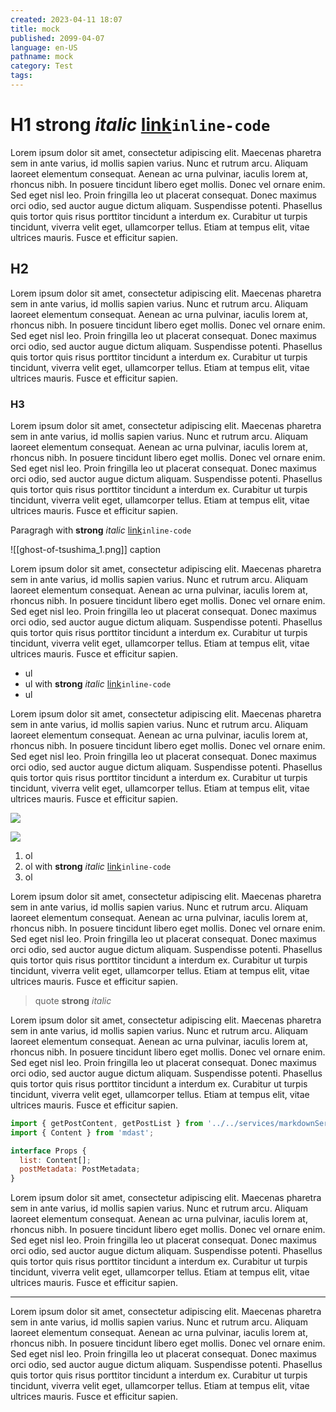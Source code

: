 ```yaml
---
created: 2023-04-11 18:07
title: mock
published: 2099-04-07
language: en-US
pathname: mock
category: Test
tags:
---
```


# H1 **strong** *italic* [link](https://google.com)`inline-code`

Lorem ipsum dolor sit amet, consectetur adipiscing elit. Maecenas pharetra sem in ante varius, id mollis sapien varius. Nunc et rutrum arcu. Aliquam laoreet elementum consequat. Aenean ac urna pulvinar, iaculis lorem at, rhoncus nibh. In posuere tincidunt libero eget mollis. Donec vel ornare enim. Sed eget nisl leo. Proin fringilla leo ut placerat consequat. Donec maximus orci odio, sed auctor augue dictum aliquam. Suspendisse potenti. Phasellus quis tortor quis risus porttitor tincidunt a interdum ex. Curabitur ut turpis tincidunt, viverra velit eget, ullamcorper tellus. Etiam at tempus elit, vitae ultrices mauris. Fusce et efficitur sapien.

## H2

Lorem ipsum dolor sit amet, consectetur adipiscing elit. Maecenas pharetra sem in ante varius, id mollis sapien varius. Nunc et rutrum arcu. Aliquam laoreet elementum consequat. Aenean ac urna pulvinar, iaculis lorem at, rhoncus nibh. In posuere tincidunt libero eget mollis. Donec vel ornare enim. Sed eget nisl leo. Proin fringilla leo ut placerat consequat. Donec maximus orci odio, sed auctor augue dictum aliquam. Suspendisse potenti. Phasellus quis tortor quis risus porttitor tincidunt a interdum ex. Curabitur ut turpis tincidunt, viverra velit eget, ullamcorper tellus. Etiam at tempus elit, vitae ultrices mauris. Fusce et efficitur sapien.

### H3

Lorem ipsum dolor sit amet, consectetur adipiscing elit. Maecenas pharetra sem in ante varius, id mollis sapien varius. Nunc et rutrum arcu. Aliquam laoreet elementum consequat. Aenean ac urna pulvinar, iaculis lorem at, rhoncus nibh. In posuere tincidunt libero eget mollis. Donec vel ornare enim. Sed eget nisl leo. Proin fringilla leo ut placerat consequat. Donec maximus orci odio, sed auctor augue dictum aliquam. Suspendisse potenti. Phasellus quis tortor quis risus porttitor tincidunt a interdum ex. Curabitur ut turpis tincidunt, viverra velit eget, ullamcorper tellus. Etiam at tempus elit, vitae ultrices mauris. Fusce et efficitur sapien.

Paragragh with **strong** *italic* [link](https://google.com)`inline-code`

![[ghost-of-tsushima_1.png]]
caption

Lorem ipsum dolor sit amet, consectetur adipiscing elit. Maecenas pharetra sem in ante varius, id mollis sapien varius. Nunc et rutrum arcu. Aliquam laoreet elementum consequat. Aenean ac urna pulvinar, iaculis lorem at, rhoncus nibh. In posuere tincidunt libero eget mollis. Donec vel ornare enim. Sed eget nisl leo. Proin fringilla leo ut placerat consequat. Donec maximus orci odio, sed auctor augue dictum aliquam. Suspendisse potenti. Phasellus quis tortor quis risus porttitor tincidunt a interdum ex. Curabitur ut turpis tincidunt, viverra velit eget, ullamcorper tellus. Etiam at tempus elit, vitae ultrices mauris. Fusce et efficitur sapien.

- ul
- ul with **strong** *italic* [link](https://google.com)`inline-code`
- ul

Lorem ipsum dolor sit amet, consectetur adipiscing elit. Maecenas pharetra sem in ante varius, id mollis sapien varius. Nunc et rutrum arcu. Aliquam laoreet elementum consequat. Aenean ac urna pulvinar, iaculis lorem at, rhoncus nibh. In posuere tincidunt libero eget mollis. Donec vel ornare enim. Sed eget nisl leo. Proin fringilla leo ut placerat consequat. Donec maximus orci odio, sed auctor augue dictum aliquam. Suspendisse potenti. Phasellus quis tortor quis risus porttitor tincidunt a interdum ex. Curabitur ut turpis tincidunt, viverra velit eget, ullamcorper tellus. Etiam at tempus elit, vitae ultrices mauris. Fusce et efficitur sapien.

![](https://www.youtube.com/watch?v=lJIrF4YjHfQ)

![](https://youtu.be/lJIrF4YjHfQ)

1. ol
2. ol with **strong** *italic* [link](https://google.com)`inline-code`
3. ol

Lorem ipsum dolor sit amet, consectetur adipiscing elit. Maecenas pharetra sem in ante varius, id mollis sapien varius. Nunc et rutrum arcu. Aliquam laoreet elementum consequat. Aenean ac urna pulvinar, iaculis lorem at, rhoncus nibh. In posuere tincidunt libero eget mollis. Donec vel ornare enim. Sed eget nisl leo. Proin fringilla leo ut placerat consequat. Donec maximus orci odio, sed auctor augue dictum aliquam. Suspendisse potenti. Phasellus quis tortor quis risus porttitor tincidunt a interdum ex. Curabitur ut turpis tincidunt, viverra velit eget, ullamcorper tellus. Etiam at tempus elit, vitae ultrices mauris. Fusce et efficitur sapien.

> quote **strong** *italic*

Lorem ipsum dolor sit amet, consectetur adipiscing elit. Maecenas pharetra sem in ante varius, id mollis sapien varius. Nunc et rutrum arcu. Aliquam laoreet elementum consequat. Aenean ac urna pulvinar, iaculis lorem at, rhoncus nibh. In posuere tincidunt libero eget mollis. Donec vel ornare enim. Sed eget nisl leo. Proin fringilla leo ut placerat consequat. Donec maximus orci odio, sed auctor augue dictum aliquam. Suspendisse potenti. Phasellus quis tortor quis risus porttitor tincidunt a interdum ex. Curabitur ut turpis tincidunt, viverra velit eget, ullamcorper tellus. Etiam at tempus elit, vitae ultrices mauris. Fusce et efficitur sapien.

```js
import { getPostContent, getPostList } from '../../services/markdownServices';
import { Content } from 'mdast';

interface Props {
  list: Content[];
  postMetadata: PostMetadata;
}
```

Lorem ipsum dolor sit amet, consectetur adipiscing elit. Maecenas pharetra sem in ante varius, id mollis sapien varius. Nunc et rutrum arcu. Aliquam laoreet elementum consequat. Aenean ac urna pulvinar, iaculis lorem at, rhoncus nibh. In posuere tincidunt libero eget mollis. Donec vel ornare enim. Sed eget nisl leo. Proin fringilla leo ut placerat consequat. Donec maximus orci odio, sed auctor augue dictum aliquam. Suspendisse potenti. Phasellus quis tortor quis risus porttitor tincidunt a interdum ex. Curabitur ut turpis tincidunt, viverra velit eget, ullamcorper tellus. Etiam at tempus elit, vitae ultrices mauris. Fusce et efficitur sapien.

---

Lorem ipsum dolor sit amet, consectetur adipiscing elit. Maecenas pharetra sem in ante varius, id mollis sapien varius. Nunc et rutrum arcu. Aliquam laoreet elementum consequat. Aenean ac urna pulvinar, iaculis lorem at, rhoncus nibh. In posuere tincidunt libero eget mollis. Donec vel ornare enim. Sed eget nisl leo. Proin fringilla leo ut placerat consequat. Donec maximus orci odio, sed auctor augue dictum aliquam. Suspendisse potenti. Phasellus quis tortor quis risus porttitor tincidunt a interdum ex. Curabitur ut turpis tincidunt, viverra velit eget, ullamcorper tellus. Etiam at tempus elit, vitae ultrices mauris. Fusce et efficitur sapien.

